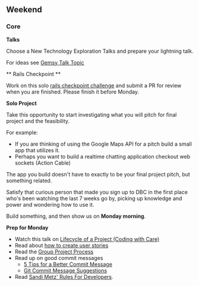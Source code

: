 ## Weekend

### Core

**Talks**

Choose a New Technology Exploration Talks and prepare your lightning talk.

For ideas see [Gemsy Talk Topic](../resources/gemsy_talk_topics.md)

** Rails Checkpoint **

Work on this solo [rails checkpoint challenge](../../../../rails-checkpoint-challenge) and submit a PR for review when you are finished.  Please finish it before Monday.

**Solo Project**

Take this opportunity to start investigating what you will pitch for final project and the feasibility.

For example:
- If you are thinking of using the Google Maps API for a pitch build a small app that utilizes it.
- Perhaps you want to build a realtime chatting application checkout web sockets (Action Cable)

The app you build doesn't have to exactly to be your final project pitch, but something related. 

Satisfy that curious person that made you sign up to DBC in the first place who's been watching the last 7 weeks go by, picking up knowledge and power and wondering how to use it.

Build something, and then show us on **Monday morning**.

**Prep for Monday**
- Watch this talk on [Lifecycle of a Project (Coding with Care)](https://talks.devbootcamp.com/coding-with-care)
- Read about [how to create user stories](http://techportal.inviqa.com/2011/07/19/how-to-create-user-stories/)
- Read the [Group Project Process](../resources/group_project_process.md)
- Read up on good commit messages
    - [5 Tips for a Better Commit Message](http://robots.thoughtbot.com/5-useful-tips-for-a-better-commit-message)
    - [Git Commit Message Suggestions](http://tbaggery.com/2008/04/19/a-note-about-git-commit-messages.html)
- Read [Sandi Metz' Rules For Developers](http://robots.thoughtbot.com/sandi-metz-rules-for-developers).
